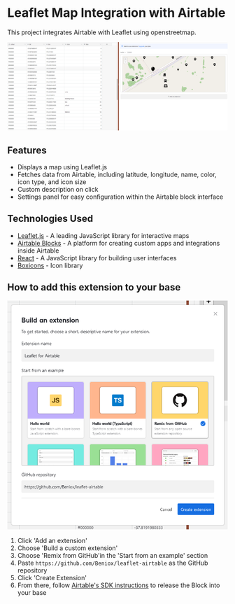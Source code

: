 # Leaflet Map Integration with Airtable

This project integrates Airtable with Leaflet using openstreetmap.

![screenshot](media/airtable.png)

## Features
- Displays a map using Leaflet.js
- Fetches data from Airtable, including latitude, longitude, name, color, icon type, and icon size
- Custom description on click
- Settings panel for easy configuration within the Airtable block interface

## Technologies Used
- [Leaflet.js](https://leafletjs.com/) - A leading JavaScript library for interactive maps
- [Airtable Blocks](https://airtable.com/developers/blocks) - A platform for creating custom apps and integrations inside Airtable
- [React](https://react.dev/) - A JavaScript library for building user interfaces
- [Boxicons](https://boxicons.com/) - Icon library



## How to add this extension to your base

![How to add this block to your base](media/installing.png)

1. Click 'Add an extension'
2. Choose 'Build a custom extension'
3. Choose 'Remix from GitHub'in the 'Start from an example' section
4. Paste `https://github.com/Beniox/leaflet-airtable` as the GitHub repository
5. Click 'Create Extension'
6. From there, follow [Airtable's SDK instructions](https://airtable.com/developers/blocks/guides/getting-started) to release the Block into your base

